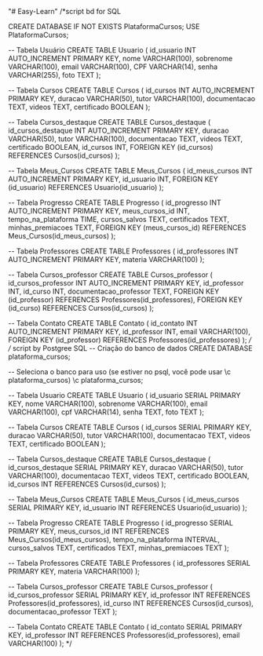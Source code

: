"# Easy-Learn" 
/*script bd for SQL 

CREATE DATABASE IF NOT EXISTS PlataformaCursos;
USE PlataformaCursos;

-- Tabela Usuário
CREATE TABLE Usuario (
    id_usuario INT AUTO_INCREMENT PRIMARY KEY,
    nome VARCHAR(100),
    sobrenome VARCHAR(100),
    email VARCHAR(100),
    CPF VARCHAR(14),
    senha VARCHAR(255),
    foto TEXT
);

-- Tabela Cursos
CREATE TABLE Cursos (
    id_cursos INT AUTO_INCREMENT PRIMARY KEY,
    duracao VARCHAR(50),
    tutor VARCHAR(100),
    documentacao TEXT,
    videos TEXT,
    certificado BOOLEAN
);

-- Tabela Cursos_destaque
CREATE TABLE Cursos_destaque (
    id_cursos_destaque INT AUTO_INCREMENT PRIMARY KEY,
    duracao VARCHAR(50),
    tutor VARCHAR(100),
    documentacao TEXT,
    videos TEXT,
    certificado BOOLEAN,
    id_cursos INT,
    FOREIGN KEY (id_cursos) REFERENCES Cursos(id_cursos)
);

-- Tabela Meus_Cursos
CREATE TABLE Meus_Cursos (
    id_meus_cursos INT AUTO_INCREMENT PRIMARY KEY,
    id_usuario INT,
    FOREIGN KEY (id_usuario) REFERENCES Usuario(id_usuario)
);

-- Tabela Progresso
CREATE TABLE Progresso (
    id_progresso INT AUTO_INCREMENT PRIMARY KEY,
    meus_cursos_id INT,
    tempo_na_plataforma TIME,
    cursos_salvos TEXT,
    certificados TEXT,
    minhas_premiacoes TEXT,
    FOREIGN KEY (meus_cursos_id) REFERENCES Meus_Cursos(id_meus_cursos)
);

-- Tabela Professores
CREATE TABLE Professores (
    id_professores INT AUTO_INCREMENT PRIMARY KEY,
    materia VARCHAR(100)
);

-- Tabela Cursos_professor
CREATE TABLE Cursos_professor (
    id_cursos_professor INT AUTO_INCREMENT PRIMARY KEY,
    id_professor INT,
    id_curso INT,
    documentacao_professor TEXT,
    FOREIGN KEY (id_professor) REFERENCES Professores(id_professores),
    FOREIGN KEY (id_curso) REFERENCES Cursos(id_cursos)
);

-- Tabela Contato
CREATE TABLE Contato (
    id_contato INT AUTO_INCREMENT PRIMARY KEY,
    id_professor INT,
    email VARCHAR(100),
    FOREIGN KEY (id_professor) REFERENCES Professores(id_professores)
);
*/
/* script by Postgree SQL 
-- Criação do banco de dados
CREATE DATABASE plataforma_cursos;

-- Seleciona o banco para uso (se estiver no psql, você pode usar \c plataforma_cursos)
\c plataforma_cursos;

-- Tabela Usuario
CREATE TABLE Usuario (
    id_usuario SERIAL PRIMARY KEY,
    nome VARCHAR(100),
    sobrenome VARCHAR(100),
    email VARCHAR(100),
    cpf VARCHAR(14),
    senha TEXT,
    foto TEXT
);

-- Tabela Cursos
CREATE TABLE Cursos (
    id_cursos SERIAL PRIMARY KEY,
    duracao VARCHAR(50),
    tutor VARCHAR(100),
    documentacao TEXT,
    videos TEXT,
    certificado BOOLEAN
);

-- Tabela Cursos_destaque
CREATE TABLE Cursos_destaque (
    id_cursos_destaque SERIAL PRIMARY KEY,
    duracao VARCHAR(50),
    tutor VARCHAR(100),
    documentacao TEXT,
    videos TEXT,
    certificado BOOLEAN,
    id_cursos INT REFERENCES Cursos(id_cursos)
);

-- Tabela Meus_Cursos
CREATE TABLE Meus_Cursos (
    id_meus_cursos SERIAL PRIMARY KEY,
    id_usuario INT REFERENCES Usuario(id_usuario)
);

-- Tabela Progresso
CREATE TABLE Progresso (
    id_progresso SERIAL PRIMARY KEY,
    meus_cursos_id INT REFERENCES Meus_Cursos(id_meus_cursos),
    tempo_na_plataforma INTERVAL,
    cursos_salvos TEXT,
    certificados TEXT,
    minhas_premiacoes TEXT
);

-- Tabela Professores
CREATE TABLE Professores (
    id_professores SERIAL PRIMARY KEY,
    materia VARCHAR(100)
);

-- Tabela Cursos_professor
CREATE TABLE Cursos_professor (
    id_cursos_professor SERIAL PRIMARY KEY,
    id_professor INT REFERENCES Professores(id_professores),
    id_curso INT REFERENCES Cursos(id_cursos),
    documentacao_professor TEXT
);

-- Tabela Contato
CREATE TABLE Contato (
    id_contato SERIAL PRIMARY KEY,
    id_professor INT REFERENCES Professores(id_professores),
    email VARCHAR(100)
);
*/